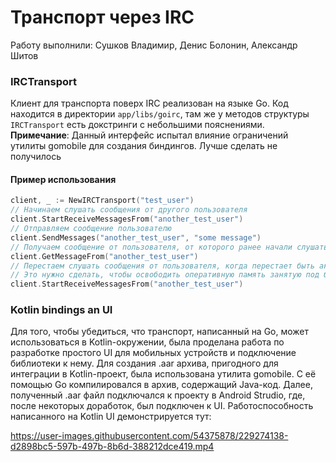 # Транспорт через IRC

Работу выполнили: Сушков Владимир, Денис Болонин, Александр Шитов

### IRCTransport

Клиент для транспорта поверх IRC реализован на языке Go.
Код находится в директории `app/libs/goirc`, там же у методов структуры `IRCTransport` есть докстринги с небольшими пояснениями.  
**Примечание**: Данный интерфейс испытал влияние ограничений утилиты gomobile для создания биндингов. Лучше сделать не получилось

#### Пример использования

```go
client, _ := NewIRCTransport("test_user")
// Начинаем слушать сообщения от другого пользователя
client.StartReceiveMessagesFrom("another_test_user")
// Отправляем сообщение пользователю
client.SendMessages("another_test_user", "some message")
// Получаем сообщение от пользователя, от которого ранее начали слушать сообщения 
client.GetMessageFrom("another_test_user")
// Перестаем слушать сообщения от пользователя, когда перестает быть актуально. 
// Это нужно сделать, чтобы освободить оперативную память занятую под буфер для сообщений данного пользователя
client.StartReceiveMessagesFrom("another_test_user")
```

### Kotlin bindings an UI

Для того, чтобы убедиться, что транспорт, написанный на Go, может использоваться в Kotlin-окружении, была проделана работа по разработке простого UI для мобильных устройств и подключение библиотеки к нему. Для создания .aar архива, пригодного для интеграции в Kotlin-проект, была использована утилита gomobile. С её помощью Go компилировался в архив, содержащий Java-код. Далее, полученный .aar файл подключался к проекту в Android Strudio, где, после некоторых доработок, был подключен к UI. Работоспособность написанного на Kotlin UI демонстрируется тут:


https://user-images.githubusercontent.com/54375878/229274138-d2898bc5-597b-497b-8b6d-388212dce419.mp4

